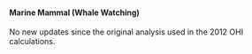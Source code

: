 #### Marine Mammal (Whale Watching)

No new updates since the original analysis used in the 2012 OHI calculations.
